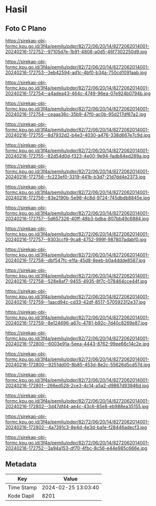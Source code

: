# Hasil

## Foto C Plano

https://sirekap-obj-formc.kpu.go.id/3f4a/pemilu/pdpr/82/72/06/20/14/8272062014001-20240216-172752--97105d7e-1b91-4808-a0d5-46f7302250d9.jpg

https://sirekap-obj-formc.kpu.go.id/3f4a/pemilu/pdpr/82/72/06/20/14/8272062014001-20240216-172753--3eb42594-ad1c-4bf0-b34a-750cd1091aab.jpg

https://sirekap-obj-formc.kpu.go.id/3f4a/pemilu/pdpr/82/72/06/20/14/8272062014001-20240216-172754--a4adea43-464c-4749-96ea-07e924b0794b.jpg

https://sirekap-obj-formc.kpu.go.id/3f4a/pemilu/pdpr/82/72/06/20/14/8272062014001-20240216-172754--ceaaa36c-35b9-47f0-ac0b-95d217df67a2.jpg

https://sirekap-obj-formc.kpu.go.id/3f4a/pemilu/pdpr/82/72/06/20/14/8272062014001-20240216-172755--8d7932d2-b4e3-4030-a476-338d667e7c9d.jpg

https://sirekap-obj-formc.kpu.go.id/3f4a/pemilu/pdpr/82/72/06/20/14/8272062014001-20240216-172755--82d54d0d-f323-4e00-9e94-fadb84ed289a.jpg

https://sirekap-obj-formc.kpu.go.id/3f4a/pemilu/pdpr/82/72/06/20/14/8272062014001-20240216-172756--fc223ef0-3319-441b-b3d7-21d7dd4e2373.jpg

https://sirekap-obj-formc.kpu.go.id/3f4a/pemilu/pdpr/82/72/06/20/14/8272062014001-20240216-172756--83e2190b-5e98-4c8d-9724-745dbdb8845e.jpg

https://sirekap-obj-formc.kpu.go.id/3f4a/pemilu/pdpr/82/72/06/20/14/8272062014001-20240216-172757--5d657326-40ff-48b3-bdba-807bb49c6884.jpg

https://sirekap-obj-formc.kpu.go.id/3f4a/pemilu/pdpr/82/72/06/20/14/8272062014001-20240216-172757--9303ccf9-9ca8-4752-999f-987807adabf0.jpg

https://sirekap-obj-formc.kpu.go.id/3f4a/pemilu/pdpr/82/72/06/20/14/8272062014001-20240216-172758--dbf547fc-e1fa-45d8-8eeb-b0a4ddde8587.jpg

https://sirekap-obj-formc.kpu.go.id/3f4a/pemilu/pdpr/82/72/06/20/14/8272062014001-20240216-172758--528e8af7-9455-4935-8f7c-078464cce44f.jpg

https://sirekap-obj-formc.kpu.go.id/3f4a/pemilu/pdpr/82/72/06/20/14/8272062014001-20240216-172759--1aacd94c-cd33-42df-8517-570592312e37.jpg

https://sirekap-obj-formc.kpu.go.id/3f4a/pemilu/pdpr/82/72/06/20/14/8272062014001-20240216-172759--8e124696-a67c-4781-b92c-7d40c8269e87.jpg

https://sirekap-obj-formc.kpu.go.id/3f4a/pemilu/pdpr/82/72/06/20/14/8272062014001-20240216-172800--6003e91a-5eea-4443-8762-99ee66c14c2e.jpg

https://sirekap-obj-formc.kpu.go.id/3f4a/pemilu/pdpr/82/72/06/20/14/8272062014001-20240216-172800--9251dd00-8b85-453d-8e2c-55626d5cd57d.jpg

https://sirekap-obj-formc.kpu.go.id/3f4a/pemilu/pdpr/82/72/06/20/14/8272062014001-20240216-172801--266ed528-2ce3-4c14-a5a2-d9867d93946d.jpg

https://sirekap-obj-formc.kpu.go.id/3f4a/pemilu/pdpr/82/72/06/20/14/8272062014001-20240216-172802--3d47df44-ae4c-43c6-85e8-eb988ea35155.jpg

https://sirekap-obj-formc.kpu.go.id/3f4a/pemilu/pdpr/82/72/06/20/14/8272062014001-20240216-172802--4a7391c3-8e4d-4e3d-ba1e-f28446adecf3.jpg

https://sirekap-obj-formc.kpu.go.id/3f4a/pemilu/pdpr/82/72/06/20/14/8272062014001-20240216-172752--3a94a153-df70-4fbc-8c56-e44e985c666e.jpg


## Metadata

| Key        | Value               |
| ---------- | ------------------- |
| Time Stamp | 2024-02-25 13:03:40 |
| Kode Dapil | 8201                |



